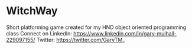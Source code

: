 # WitchWay
Short platforming game created for my HND object oriented programming class
Connect on LinkedIn: https://www.linkedin.com/in/gary-mulhall-229097155/
Twitter: https://twitter.com/GaryTM_
